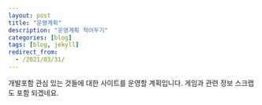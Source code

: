 ```yaml
---
layout: post
title: "운영계획"
description: "운영계획 적어두기"
categories: [blog]
tags: [blog, jekyll]
redirect_from:
  - /2021/03/31/
---
```

개발포함 관심 있는 것들에 대한 사이트를 운영할 계획입니다.
게임과 관련 정보 스크랩도 포함 되겠네요.
